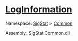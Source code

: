 # [LogInformation](./ILoggerObjectExtensions-100663347.md)

Namespace: [SigStat]() > [Common](./../README.md)

Assembly: SigStat.Common.dll

